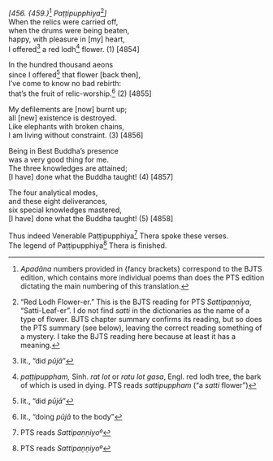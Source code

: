 *\[456. {459.}*[^1] *Paṭṭipupphiya*[^2]*\]*  
When the relics were carried off,  
when the drums were being beaten,  
happy, with pleasure in \[my\] heart,  
I offered[^3] a red lodh[^4] flower. (1) \[4854\]

In the hundred thousand aeons  
since I offered[^5] that flower \[back then\],  
I’ve come to know no bad rebirth:  
that’s the fruit of relic-worship.[^6] (2) \[4855\]

My defilements are \[now\] burnt up;  
all \[new\] existence is destroyed.  
Like elephants with broken chains,  
I am living without constraint. (3) \[4856\]

Being in Best Buddha’s presence  
was a very good thing for me.  
The three knowledges are attained;  
\[I have\] done what the Buddha taught! (4) \[4857\]

The four analytical modes,  
and these eight deliverances,  
six special knowledges mastered,  
\[I have\] done what the Buddha taught! (5) \[4858\]

Thus indeed Venerable Paṭṭipupphiya[^7] Thera spoke these verses.  
The legend of Paṭṭipupphiya[^8] Thera is finished.  
[^1]: *Apadāna* numbers provided in {fancy brackets} correspond to the
    BJTS edition, which contains more individual poems than does the PTS
    edition dictating the main numbering of this translation.  
[^2]: “Red Lodh Flower-er.” This is the BJTS reading for PTS
    *Sattipaṇṇiya*, “Satti-Leaf-er”. I do not find *satti* in the
    dictionaries as the name of a type of flower. BJTS chapter summary
    confirms its reading, but so does the PTS summary (see below),
    leaving the correct reading something of a mystery. I take the BJTS
    reading here because at least it has a meaning.  
[^3]: lit., “did *pūjā*”  
[^4]: *paṭṭipuppham,* Sinh. *rat lot* or *ratu lot gasa*, Engl. red lodh
    tree, the bark of which is used in dying. PTS reads *sattipuppham*
    (“a *satti* flower”)  
[^5]: lit., “did *pūjā*”  
[^6]: lit., “doing *pūjā* to the body”  
[^7]: PTS reads *Sattipaṇṇiyoº*  
[^8]: PTS reads *Sattipaṇṇiyoº*

